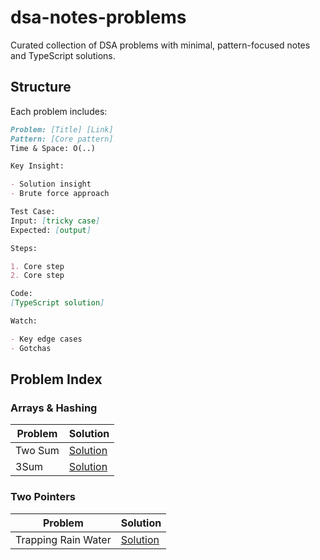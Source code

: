# dsa-notes-problems

Curated collection of DSA problems with minimal, pattern-focused notes and TypeScript solutions.

## Structure

Each problem includes:

```md
Problem: [Title] [Link]
Pattern: [Core pattern]
Time & Space: O(..)

Key Insight:

- Solution insight
- Brute force approach

Test Case:
Input: [tricky case]
Expected: [output]

Steps:

1. Core step
2. Core step

Code:
[TypeScript solution]

Watch:

- Key edge cases
- Gotchas
```

## Problem Index

### Arrays & Hashing

| Problem | Solution                         |
| ------- | -------------------------------- |
| Two Sum | [Solution](./src/arrays/two-sum) |
| 3Sum    | [Solution](./src/arrays/3sum)    |

### Two Pointers

| Problem             | Solution                                      |
| ------------------- | --------------------------------------------- |
| Trapping Rain Water | [Solution](./src/two-pointers/trapping-water) |
